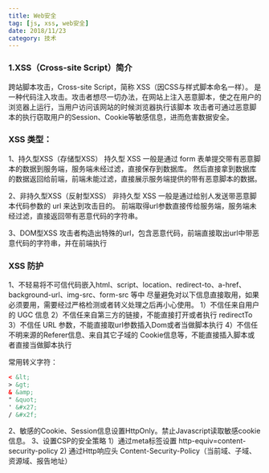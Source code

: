 ```yaml
---
title: Web安全
tag: [js, xss, web安全]
date: 2018/11/23
category: 技术
---
```


### 1.XSS（Cross-site Script）简介
跨站脚本攻击，Cross-site Script，简称 XSS（因CSS与样式脚本命名一样）。
是一种代码注入攻击。攻击者想尽一切办法，在网站上注入恶意脚本，使之在用户的浏览器上运行，当用户访问该网站的时候浏览器执行该脚本
攻击者可通过恶意脚本的执行窃取用户的Session、Cookie等敏感信息，进而危害数据安全。

### XSS 类型：
1、持久型XSS（存储型XSS）
持久型 XSS 一般是通过 form 表单提交带有恶意脚本的数据到服务端，服务端未经过滤，直接保存到数据库。
然后直接拿到数据库的数据返回给前端，前端未能过滤，直接展示服务端提供的带有恶意脚本的数据。

2、非持久型XSS（反射型XSS）
非持久型 XSS 一般是通过给别人发送带恶意脚本代码参数的 url 来达到攻击目的。
前端取得url参数直接传给服务端，服务端未经过滤，直接返回带有恶意代码的字符串。

3、DOM型XSS
攻击者构造出特殊的url，包含恶意代码，前端直接取出url中带恶意代码的字符串，并在前端执行

### XSS 防护 
1、不轻易将不可信代码嵌入html、script、location、redirect-to、a-href、background-url、img-src、form-src 等中
尽量避免对以下信息直接取用，如果必须要用，需要经过严格检测或者转义处理之后再小心使用。
1）不信任来自用户的 UGC 信息
2）不信任来自第三方的链接，不能直接打开或者执行 redirectTo
3）不信任 URL 参数，不能直接取url参数插入Dom或者当做脚本执行
4）不信任 不明来源的Referer信息、来自其它子域的 Cookie信息等，不能直接插入脚本或者直接当做脚本执行

常用转义字符：
```html
< &lt;
> &gt;
& &amp;
" &quot;
' &#x27;
/ &#x2f;
```
2、敏感的Cookie、Session信息设置HttpOnly。禁止Javascript读取敏感cookie信息。
3、设置CSP的安全策略
  1）通过meta标签设置 http-equiv=content-security-policy
  2) 通过Http响应头 Content-Security-Policy（当前域、子域、资源域、报告地址）

